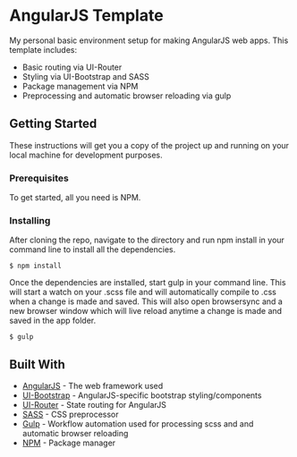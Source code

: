 # AngularJS Template

My personal basic environment setup for making AngularJS web apps. This template includes:
* Basic routing via UI-Router
* Styling via UI-Bootstrap and SASS
* Package management via NPM
* Preprocessing and automatic browser reloading via gulp

## Getting Started

These instructions will get you a copy of the project up and running on your local machine for development purposes.

### Prerequisites

To get started, all you need is NPM.

### Installing

After cloning the repo, navigate to the directory and run npm install in your command line to install all the dependencies.

```
$ npm install
```

Once the dependencies are installed, start gulp in your command line. This will start a watch on your .scss file and will automatically compile to .css when a change is made and saved. This will also open browsersync and a new browser window which will live reload anytime a change is made and saved in the app folder.

```
$ gulp
```

## Built With

* [AngularJS](https://angularjs.org/) - The web framework used
* [UI-Bootstrap](https://angular-ui.github.io/bootstrap/) - AngularJS-specific bootstrap styling/components
* [UI-Router](https://ui-router.github.io/ng1/) - State routing for AngularJS
* [SASS](https://sass-lang.com/) - CSS preprocessor
* [Gulp](https://gulpjs.com/) - Workflow automation used for processing scss and and automatic browser reloading
* [NPM](https://www.npmjs.com/) - Package manager
